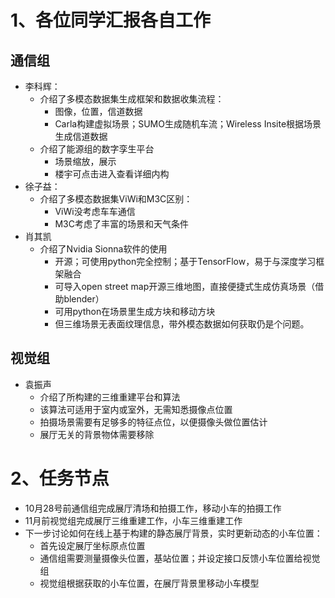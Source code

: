 # 1、各位同学汇报各自工作

## 通信组

* 李科辉：
  * 介绍了多模态数据集生成框架和数据收集流程：
    * 图像，位置，信道数据
    * Carla构建虚拟场景；SUMO生成随机车流；Wireless Insite根据场景生成信道数据
  * 介绍了能源组的数字孪生平台
    * 场景缩放，展示
    * 楼宇可点击进入查看详细内构
* 徐子益：
  * 介绍了多模态数据集ViWi和M3C区别：
    * ViWi没考虑车车通信
    * M3C考虑了丰富的场景和天气条件
* 肖其凯
  * 介绍了Nvidia Sionna软件的使用
    * 开源；可使用python完全控制；基于TensorFlow，易于与深度学习框架融合
    * 可导入open street map开源三维地图，直接便捷式生成仿真场景（借助blender）
    * 可用python在场景里生成方块和移动方块
    * 但三维场景无表面纹理信息，带外模态数据如何获取仍是个问题。

## 视觉组

* 袁振声
  * 介绍了所构建的三维重建平台和算法
  * 该算法可适用于室内或室外，无需知悉摄像点位置
  * 拍摄场景需要有足够多的特征点位，以便摄像头做位置估计
  * 展厅无关的背景物体需要移除



# 2、任务节点

* 10月28号前通信组完成展厅清场和拍摄工作，移动小车的拍摄工作
* 11月前视觉组完成展厅三维重建工作，小车三维重建工作
* 下一步讨论如何在线上基于构建的静态展厅背景，实时更新动态的小车位置：
  * 首先设定展厅坐标原点位置
  * 通信组需要测量摄像头位置，基站位置；并设定接口反馈小车位置给视觉组
  * 视觉组根据获取的小车位置，在展厅背景里移动小车模型
